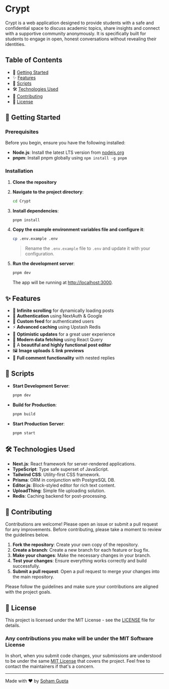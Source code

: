 # Crypt

Crypt is a web application designed to provide students with a safe and confidential space to discuss academic topics, share insights and connect with a supportive community anonymously. It is specifically built for students to engage in open, honest conversations without revealing their identities.

## Table of Contents

- 🚀 [Getting Started](#getting-started)
- ✨ [Features](#features)
- 📜 [Scripts](#scripts)
- 🛠 [Technologies Used](#technologies-used)
- 🤝 [Contributing](#contributing)
- 📄 [License](#license)

## 🚀 Getting Started

### Prerequisites

Before you begin, ensure you have the following installed:

- **Node.js**: Install the latest LTS version from [nodejs.org](https://nodejs.org/)
- **pnpm**: Install pnpm globally using `npm install -g pnpm`

### Installation

1. **Clone the repository**

2. **Navigate to the project directory**:

   ```bash
   cd Crypt
   ```

3. **Install dependencies**:

   ```bash
   pnpm install
   ```

4. **Copy the example environment variables file and configure it**:

   ```bash
   cp .env.example .env
   ```

   > Rename the `.env.example` file to `.env` and update it with your configuration.

5. **Run the development server**:

   ```bash
   pnpm dev
   ```

   The app will be running at [http://localhost:3000](http://localhost:3000).

## ✨ Features

- 🔄 **Infinite scrolling** for dynamically loading posts
- 🔐 **Authentication** using NextAuth & Google
- 📰 **Custom feed** for authenticated users
- ⚡ **Advanced caching** using Upstash Redis
- 🚀 **Optimistic updates** for a great user experience
- 📡 **Modern data fetching** using React Query
- 📝 A **beautiful and highly functional post editor**
- 🖼️ **Image uploads** & **link previews**
- 💬 **Full comment functionality** with nested replies

## 📜 Scripts

- **Start Development Server**:

  ```bash
  pnpm dev
  ```

- **Build for Production**:

  ```bash
  pnpm build
  ```

- **Start Production Server**:
  ```bash
  pnpm start
  ```

## 🛠 Technologies Used

- **Next.js**: React framework for server-rendered applications.
- **TypeScript**: Type safe superset of JavaScript.
- **Tailwind CSS**: Utility-first CSS framework.
- **Prisma**: ORM in conjunction with PostgreSQL DB.
- **Editor.js**: Block-styled editor for rich text content.
- **UploadThing**: Simple file uploading solution.
- **Redis**: Caching backend for post-processing.

## 🤝 Contributing

Contributions are welcome! Please open an issue or submit a pull request for any improvements. Before contributing, please take a moment to review the guidelines below.

1. **Fork the repository**: Create your own copy of the repository.
2. **Create a branch**: Create a new branch for each feature or bug fix.
3. **Make your changes**: Make the necessary changes in your branch.
4. **Test your changes**: Ensure everything works correctly and build successfully.
5. **Submit a pull request**: Open a pull request to merge your changes into the main repository.

Please follow the guidelines and make sure your contributions are aligned with the project goals.

## 📝 License

This project is licensed under the MIT License - see the [LICENSE](LICENSE) file for details.

### Any contributions you make will be under the MIT Software License

In short, when you submit code changes, your submissions are understood to be under the same [MIT License](http://choosealicense.com/licenses/mit/) that covers the project. Feel free to contact the maintainers if that's a concern.

---

Made with ❤️ by [Soham Gupta](https://github.com/gupta-soham)

